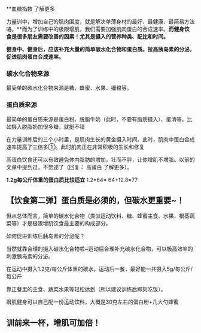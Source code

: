 **血糖指数 了解更多

力量训中，增加自己的肌肉围度，就是解决单薄身材的最好、最健康、最简易方法咯。**而为了训练中的极限增肌，我们需要加强肌肉蛋白的合成速率。**而健身饮食是很多朋友需要改善的因素！尤其是摄入的营养种类、配比和时间。**

**健身中、健身后，应该补充大量的简单碳水化合物和蛋白质。拉高胰岛素的分泌，促进肌肉蛋白合成速率。**

### 碳水化合物来源

最简单的碳水化合物来源是糖、蜂蜜、水果、细粮等。

### 蛋白质来源

最简单的蛋白质来源是蛋白粉、脱脂牛奶（此时，不要有脂肪摄入）、蛋清等。比如摄入脱脂奶加很多糖，就挺不错

在力量训练后的三个小时里，是肌肉生长的黄金摄入时间。此时，肌肉中蛋白合成速率提高了三倍多①。此时肌肉正在非常积极的生长和修复

高蛋白饮食还可以有效避免体内脂肪的增加，壮而不胖，让你增肌不增脂。以前的文章中提到过，不赘述了（回复： 高蛋白 了解更多）。

**1.2g每公斤体重的蛋白质比较适宜**  1.2*64= 64+12.8=77



## 【饮食第二弹】蛋白质是必须的，但碳水更重要~！

但从总体而言，简单的碳水化合物（类似运动饮料、糖、蜂蜜主食、水果、根茎蔬菜等）才是极限增肌饮食最主要的构成部分。

如何促进训练后胰岛素的分泌呢？

当然就靠合理的摄入碳水化合物啦~运动后合理补充碳水化合物，可以极高效率的刺激胰岛素的分泌。

在运动中摄入1.2克/每公斤体重的碳水。运动后一餐，最好能一共摄入5g/每公斤/每公斤

靠正餐里的主食、蔬菜水果等轻松达到（所以建议训练后即刻吃饭）。

增肌健身可以自己配一份运动饮料，大概是30克左右的蛋白粉+几大勺蜂蜜

## 训前来一杯，增肌可加倍！





